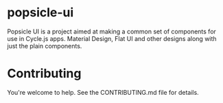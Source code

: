 # popsicle-ui

Popsicle UI is a project aimed at making a common set of components
for use in Cycle.js apps. Material Design, Flat UI and other designs
along with just the plain components.

# Contributing

You're welcome to help. See the CONTRIBUTING.md file for details.
